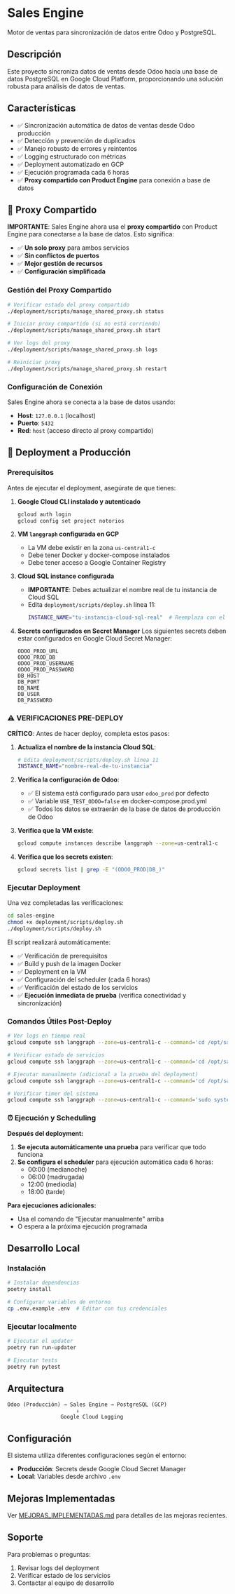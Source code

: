 # Sales Engine

Motor de ventas para sincronización de datos entre Odoo y PostgreSQL.

## Descripción

Este proyecto sincroniza datos de ventas desde Odoo hacia una base de datos PostgreSQL en Google Cloud Platform, proporcionando una solución robusta para análisis de datos de ventas.

## Características

- ✅ Sincronización automática de datos de ventas desde Odoo producción
- ✅ Detección y prevención de duplicados
- ✅ Manejo robusto de errores y reintentos
- ✅ Logging estructurado con métricas
- ✅ Deployment automatizado en GCP
- ✅ Ejecución programada cada 6 horas
- ✅ **Proxy compartido con Product Engine** para conexión a base de datos

## 🔗 Proxy Compartido

**IMPORTANTE**: Sales Engine ahora usa el **proxy compartido** con Product Engine para conectarse a la base de datos. Esto significa:

- ✅ **Un solo proxy** para ambos servicios
- ✅ **Sin conflictos de puertos** 
- ✅ **Mejor gestión de recursos**
- ✅ **Configuración simplificada**

### Gestión del Proxy Compartido

```bash
# Verificar estado del proxy compartido
./deployment/scripts/manage_shared_proxy.sh status

# Iniciar proxy compartido (si no está corriendo)
./deployment/scripts/manage_shared_proxy.sh start

# Ver logs del proxy
./deployment/scripts/manage_shared_proxy.sh logs

# Reiniciar proxy
./deployment/scripts/manage_shared_proxy.sh restart
```

### Configuración de Conexión

Sales Engine ahora se conecta a la base de datos usando:
- **Host**: `127.0.0.1` (localhost)
- **Puerto**: `5432`
- **Red**: `host` (acceso directo al proxy compartido)

## 🚀 Deployment a Producción

### Prerequisitos

Antes de ejecutar el deployment, asegúrate de que tienes:

1. **Google Cloud CLI instalado y autenticado**
   ```bash
   gcloud auth login
   gcloud config set project notorios
   ```

2. **VM `langgraph` configurada en GCP**
   - La VM debe existir en la zona `us-central1-c`
   - Debe tener Docker y docker-compose instalados
   - Debe tener acceso a Google Container Registry

3. **Cloud SQL instance configurada**
   - **IMPORTANTE**: Debes actualizar el nombre real de tu instancia de Cloud SQL
   - Edita `deployment/scripts/deploy.sh` línea 11:
     ```bash
     INSTANCE_NAME="tu-instancia-cloud-sql-real"  # Reemplaza con el nombre real
     ```

4. **Secrets configurados en Secret Manager**
   Los siguientes secrets deben estar configurados en Google Cloud Secret Manager:
   ```
   ODOO_PROD_URL
   ODOO_PROD_DB
   ODOO_PROD_USERNAME
   ODOO_PROD_PASSWORD
   DB_HOST
   DB_PORT
   DB_NAME
   DB_USER
   DB_PASSWORD
   ```

### ⚠️ VERIFICACIONES PRE-DEPLOY

**CRÍTICO**: Antes de hacer deploy, completa estos pasos:

1. **Actualiza el nombre de la instancia Cloud SQL**:
   ```bash
   # Edita deployment/scripts/deploy.sh línea 11
   INSTANCE_NAME="nombre-real-de-tu-instancia"
   ```

2. **Verifica la configuración de Odoo**:
   - ✅ El sistema está configurado para usar `odoo_prod` por defecto
   - ✅ Variable `USE_TEST_ODOO=false` en docker-compose.prod.yml
   - ✅ Todos los datos se extraerán de la base de datos de producción de Odoo

3. **Verifica que la VM existe**:
   ```bash
   gcloud compute instances describe langgraph --zone=us-central1-c
   ```

4. **Verifica que los secrets existen**:
   ```bash
   gcloud secrets list | grep -E "(ODOO_PROD|DB_)"
   ```

### Ejecutar Deployment

Una vez completadas las verificaciones:

```bash
cd sales-engine
chmod +x deployment/scripts/deploy.sh
./deployment/scripts/deploy.sh
```

El script realizará automáticamente:
- ✅ Verificación de prerequisitos
- ✅ Build y push de la imagen Docker
- ✅ Deployment en la VM
- ✅ Configuración del scheduler (cada 6 horas)
- ✅ Verificación del estado de los servicios
- ✅ **Ejecución inmediata de prueba** (verifica conectividad y sincronización)

### Comandos Útiles Post-Deploy

```bash
# Ver logs en tiempo real
gcloud compute ssh langgraph --zone=us-central1-c --command='cd /opt/sales-engine && docker-compose -f docker-compose.prod.yml logs -f'

# Verificar estado de servicios
gcloud compute ssh langgraph --zone=us-central1-c --command='cd /opt/sales-engine && docker-compose -f docker-compose.prod.yml ps'

# Ejecutar manualmente (adicional a la prueba del deployment)
gcloud compute ssh langgraph --zone=us-central1-c --command='cd /opt/sales-engine && docker-compose -f docker-compose.prod.yml run --rm sales-engine'

# Verificar timer del sistema
gcloud compute ssh langgraph --zone=us-central1-c --command='sudo systemctl status sales-engine.timer'
```

### ⏰ Ejecución y Scheduling

**Después del deployment:**
1. **Se ejecuta automáticamente una prueba** para verificar que todo funciona
2. **Se configura el scheduler** para ejecución automática cada 6 horas:
   - 00:00 (medianoche)
   - 06:00 (madrugada) 
   - 12:00 (mediodía)
   - 18:00 (tarde)

**Para ejecuciones adicionales:**
- Usa el comando de "Ejecutar manualmente" arriba
- O espera a la próxima ejecución programada

## Desarrollo Local

### Instalación

```bash
# Instalar dependencias
poetry install

# Configurar variables de entorno
cp .env.example .env  # Editar con tus credenciales
```

### Ejecutar localmente

```bash
# Ejecutar el updater
poetry run run-updater

# Ejecutar tests
poetry run pytest
```

## Arquitectura

```
Odoo (Producción) → Sales Engine → PostgreSQL (GCP)
                      ↓
                 Google Cloud Logging
```

## Configuración

El sistema utiliza diferentes configuraciones según el entorno:

- **Producción**: Secrets desde Google Cloud Secret Manager
- **Local**: Variables desde archivo `.env`

## Mejoras Implementadas

Ver [MEJORAS_IMPLEMENTADAS.md](MEJORAS_IMPLEMENTADAS.md) para detalles de las mejoras recientes.

## Soporte

Para problemas o preguntas:
1. Revisar logs del deployment
2. Verificar estado de los servicios
3. Contactar al equipo de desarrollo
